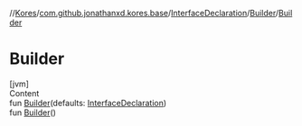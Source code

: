 //[Kores](../../../index.md)/[com.github.jonathanxd.kores.base](../../index.md)/[InterfaceDeclaration](../index.md)/[Builder](index.md)/[Builder](-builder.md)



# Builder  
[jvm]  
Content  
fun [Builder](-builder.md)(defaults: [InterfaceDeclaration](../index.md))  
fun [Builder](-builder.md)()  



